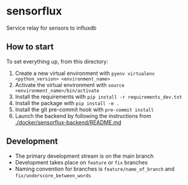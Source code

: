 # sensorflux
Service relay for sensors to influxdb

## How to start

To set everything up, from this directory:

1. Create a new virtual environment with `pyenv virtualenv <python_version> <environment_name>`
2. Activate the virtual environment with `source <environment_name>/bin/activate` 
3. Install the requirements with `pip install -r requirements_dev.txt`
4. Install the package with `pip install -e .`
5. Install the git pre-commit hook with `pre-commit install`
6. Launch the backend by following the instructions from [./docker/sensorflux-backend/README.md](./docker/sensorflux-backend/README.md)

## Development

- The primary development stream is on the main branch
- Development takes place on `feature` or `fix` branches
- Naming convention for branches is `feature/name_of_branch` and `fix/underscore_between_words`